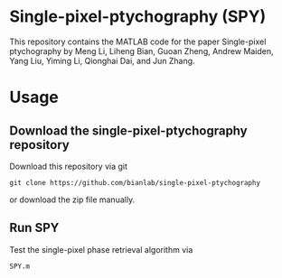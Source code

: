 # Single-pixel-ptychography (SPY)
This repository contains the MATLAB code for the paper Single-pixel ptychography by Meng Li, Liheng Bian, Guoan Zheng, Andrew Maiden, Yang Liu, Yiming Li, Qionghai Dai, and Jun Zhang. 


# Usage

## Download the single-pixel-ptychography repository

Download this repository via git

    git clone https://github.com/bianlab/single-pixel-ptychography

or download the zip file manually.

## Run SPY

Test the single-pixel phase retrieval algorithm via

    SPY.m

